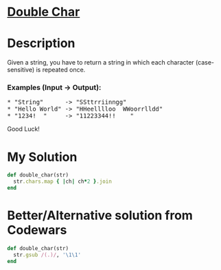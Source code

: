 # [Double Char](https://www.codewars.com/kata/56b1f01c247c01db92000076)

# Description
Given a string, you have to return a string in which each character (case-sensitive) is repeated once.

### Examples (Input -> Output):
<pre>
* "String"      -> "SSttrriinngg"
* "Hello World" -> "HHeelllloo  WWoorrlldd"
* "1234!_ "     -> "11223344!!__  "
</pre>

Good Luck!

# My Solution
```ruby
def double_char(str)
  str.chars.map { |ch| ch*2 }.join
end
```
# Better/Alternative solution from Codewars
```ruby
def double_char(str)
  str.gsub /(.)/, '\1\1'
end
```
